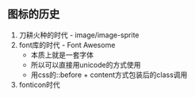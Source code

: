 ## 图标的历史
1. 刀耕火种的时代 - image/image-sprite
2. font库的时代 -  Font Awesome  
    - 本质上就是一套字体
    - 所以可以直接用unicode的方式使用
    - 用css的::before + content方式包装后的class调用
3. fonticon时代